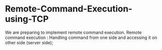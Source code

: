 # Remote-Command-Execution-using-TCP
We are preparing to implement remote command execution.
Remote command execution : Handling command from one side and accessing it on other side (server side);

